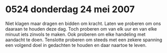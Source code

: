 # 0524 donderdag 24 mei 2007
Niet klagen maar dragen en bidden om kracht. Laten we proberen om ons daaraan te houden deze dag. Toch proberen om van elk uur en van elke minuut iets zinvols te maken. Ook proberen om elke handeling met aandacht te doen. Tenslotte proberen om steeds met een zekere spanning een volgend doel in gedachten te houden en daar naartoe te leven.